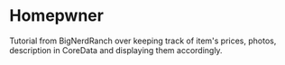 # Homepwner
Tutorial from BigNerdRanch over keeping track of item's prices, photos, description in CoreData and displaying them accordingly.

